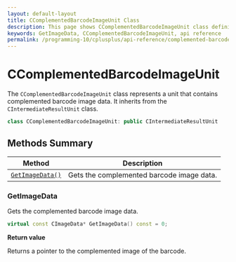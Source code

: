 ```yaml
---
layout: default-layout
title: CComplementedBarcodeImageUnit Class
description: This page shows CComplementedBarcodeImageUnit class definition of Dynamsoft Barcode Reader SDK C++ Edition.
keywords: GetImageData, CComplementedBarcodeImageUnit, api reference
permalink: /programming-10/cplusplus/api-reference/complemented-barcode-image-unit.html
---
```

# CComplementedBarcodeImageUnit

The `CComplementedBarcodeImageUnit` class represents a unit that contains complemented barcode image data. It inherits from the `CIntermediateResultUnit` class.

```cpp
class CComplementedBarcodeImageUnit: public CIntermediateResultUnit
```

## Methods Summary

| Method                            | Description |
|-----------------------------------|-------------|
| [`GetImageData()`](#getimagedata)           | Gets the complemented barcode image data.|


### GetImageData

Gets the complemented barcode image data.

```cpp
virtual const CImageData* GetImageData() const = 0;
```

**Return value**

Returns a pointer to the complemented image of the barcode.
